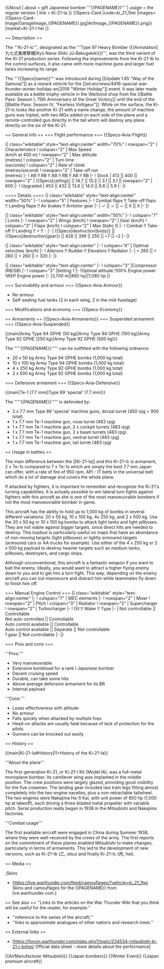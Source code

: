 {{About
| about = gift Japanese bomber '''{{PAGENAME}}'''
| usage = the regular version
| link = Ki-21-Ia
}}
{{Specs-Card
|code=ki_21_1hei
|images={{Specs-Card-Image|GarageImage_{{PAGENAME}}.jpg|ArtImage_{{PAGENAME}}.png}}
|market=Ki-21-I hei
}}

== Description ==
<!-- ''In the description, the first part should be about the history of and the creation and combat usage of the aircraft, as well as its key features. In the second part, tell the reader about the aircraft in the game. Insert a screenshot of the vehicle, so that if the novice player does not remember the vehicle by name, he will immediately understand what kind of vehicle the article is talking about.'' -->
The '''Ki-21-Ic''', designated as the '''Type 97 Heavy Bomber ({{Annotation|九七式重爆撃機|Kyū Nana-Shiki Jū-Bakugekiki}})''', was the third variant of the Ki-21 production series. Following the improvements from the Ki-21-Ib to the control surfaces, it also came with more machine guns and larger fuel tanks increasing its range.

The '''{{Specs|name}}''' was introduced during [[Update 1.65 "Way of the Samurai"]] as a reward vehicle for the [[wt:en/news/4416-special-war-thunder-winter-holiday-en|2016 "Winter Holiday"]] event. It was later made available as a battle trophy vehicle in the Warbond shop from the [[Battle Pass: Season I, 75th Anniversary of the Great Victory]] until the end of the [[Battle Pass: Season IV, "Fearless Voltigeur"]]. While on the surface, the Ki-21-Ic looks like another Ki-21 with a name change, the amount of machine guns was tripled, with two MGs added on each side of the plane and a remote-controlled gun directly in the tail which will destroy any plane directly on the six of the Ki-21.

== General info ==
=== Flight performance ===
{{Specs-Avia-Flight}}
<!-- ''Describe how the aircraft behaves in the air. Speed, manoeuvrability, acceleration and allowable loads - these are the most important characteristics of the vehicle.'' -->

{| class="wikitable" style="text-align:center" width="70%"
! rowspan="2" | Characteristics
! colspan="2" | Max Speed<br>(km/h at 400 m)
! rowspan="2" | Max altitude<br>(metres)
! colspan="2" | Turn time<br>(seconds)
! colspan="2" | Rate of climb<br>(metres/second)
! rowspan="2" | Take-off run<br>(metres)
|-
! AB !! RB !! AB !! RB !! AB !! RB
|-
! Stock
| 413 || 400 || rowspan="2" | {{Specs|ceiling}} || 14.7 || 15.3 || 3.1 || 3.1 || rowspan="2" | 600
|-
! Upgraded
| 453 || 432 || 13.6 || 14.0 || 9.8 || 5.9
|-
|}

==== Details ====
{| class="wikitable" style="text-align:center" width="50%"
|-
! colspan="5" | Features
|-
! Combat flaps !! Take-off flaps !! Landing flaps !! Air brakes !! Arrestor gear
|-
| ✓ || ✓ || ✓ || X || X     <!-- ✓ -->
|-
|}

{| class="wikitable" style="text-align:center" width="50%"
|-
! colspan="7" | Limits
|-
! rowspan="2" | Wings (km/h)
! rowspan="2" | Gear (km/h)
! colspan="3" | Flaps (km/h)
! colspan="2" | Max Static G
|-
! Combat !! Take-off !! Landing !! + !! -
|-
| {{Specs|destruction|body}} || {{Specs|destruction|gear}} || 428 || 399 || 250 || ~7 || ~2
|-
|}

{| class="wikitable" style="text-align:center"
|-
! colspan="4" | Optimal velocities (km/h)
|-
! Ailerons !! Rudder !! Elevators !! Radiator
|-
| < 260 || < 260 || < 260 || > 320
|-
|}

{| class="wikitable" style="text-align:center"
|-
! colspan="3" |Compressor (RB/SB)
|-
! colspan="3" |Setting 1
|-
!Optimal altitude
!100% Engine power
!WEP Engine power
|-
|3,700 m||890 hp||1,080 hp
|}

=== Survivability and armour ===
{{Specs-Avia-Armour}}
<!-- ''Examine the survivability of the aircraft. Note how vulnerable the structure is and how secure the pilot is, whether the fuel tanks are armoured, etc. Describe the armour, if there is any, and also mention the vulnerability of other critical aircraft systems.'' -->

* No armour
* Self-sealing fuel tanks (2 in each wing, 2 in the mid-fuselage)

=== Modifications and economy ===
{{Specs-Economy}}

== Armaments ==
{{Specs-Avia-Armaments}}
=== Suspended armament ===
{{Specs-Avia-Suspended}}
<!-- ''Describe the aircraft's suspended armament: additional cannons under the wings, bombs, rockets and torpedoes. This section is especially important for bombers and attackers. If there is no suspended weaponry remove this subsection.'' -->
{{main|Army Type 94 GPHE (50 kg)|Army Type 94 GPHE (100 kg)|Army Type 92 GPHE (250 kg)|Army Type 92 GPHE (500 kg)}}

The '''''{{PAGENAME}}''''' can be outfitted with the following ordnance:

* 20 x 50 kg Army Type 94 GPHE bombs (1,000 kg total)
* 10 x 100 kg Army Type 94 GPHE bombs (1,000 kg total)
* 4 x 250 kg Army Type 92 GPHE bombs (1,000 kg total)
* 2 x 500 kg Army Type 92 GPHE bombs (1,000 kg total)

=== Defensive armament ===
{{Specs-Avia-Defensive}}
<!-- ''Defensive armament with turret machine guns or cannons, crewed by gunners. Examine the number of gunners and what belts or drums are better to use. If defensive weaponry is not available, remove this subsection.'' -->
{{main|Te-1 (7.7 mm)|Type 89 'special' (7.7 mm)}}

The '''''{{PAGENAME}}''''' is defended by:

* 2 x 7.7 mm Type 89 'special' machine guns, dorsal turret (450 rpg = 900 total)
* 1 x 7.7 mm Te-1 machine gun, nose turret (483 rpg)
* 1 x 7.7 mm Te-1 machine gun, 2 x cockpit turrets (483 rpg)
* 1 x 7.7 mm Te-1 machine gun, 2 x beam turrets (483 rpg)
* 1 x 7.7 mm Te-1 machine gun, ventral turret (483 rpg)
* 1 x 7.7 mm Te-1 machine gun, tail turret (483 rpg)

== Usage in battles ==
<!-- ''Describe the tactics of playing in the aircraft, the features of using aircraft in a team and advice on tactics. Refrain from creating a "guide" - do not impose a single point of view, but instead, give the reader food for thought. Examine the most dangerous enemies and give recommendations on fighting them. If necessary, note the specifics of the game in different modes (AB, RB, SB).'' -->

The main difference between the [[Ki-21-Ia]] and this Ki-21-Ic is armament, 2 x Te-1s compared to 7 x Te-1s which are simply the best 7.7 mm Japan can offer, with a rate of fire of  950 rpm, API - IT belts in the universal belt which do a lot of damage and covers the whole plane.

If attacked by fighters, it is important to remember and recognize the Ki-21's turning capabilities. It is actually possible to win lateral turn fights against fighters with this aircraft as she is one of the most manoeuvrable bombers if not the most manoeuvrable bomber in game.

This aircraft has the ability to hold up to 1,000 kg of bombs in several different variations: 20 x 50 kg, 10 x 100 kg, 4x 250 kg, and 2 x 500 kg. Use the 20 x 50 kg or 10 x 100 kg bombs to attack light tanks and light pillboxes. They are not viable against bigger targets, since direct hits are needed to destroy. This loadout is particularly useful on maps that have an abundance of non-moving targets (light pillboxes) or lightly armoured targets (armoured cars or AA trucks for example). Use either of the 4 x 250 kg or 2 x 500 kg payload to destroy heavier targets such as medium tanks, pillboxes, destroyers, and cargo ships.

Although unconventional, this aircraft is a fantastic weapon if you want to bait the enemy. Ideally, you would want to attract a higher flying enemy down to you and to get into a turn fight. This way, depending on the enemy aircraft you can out manoeuvre and distract him while teammates fly down to finish him off.

=== Manual Engine Control ===
{| class="wikitable" style="text-align:center"
|-
! colspan="7" | MEC elements
|-
! rowspan="2" | Mixer
! rowspan="2" | Pitch
! colspan="3" | Radiator
! rowspan="2" | Supercharger
! rowspan="2" | Turbocharger
|-
! Oil !! Water !! Type
|-
| Not controllable || Controllable<br>Not auto controlled || Controllable<br>Auto control available || Controllable<br>Auto control available || Separate || Not controllable<br>1 gear || Not controllable
|-
|}

=== Pros and cons ===
<!-- ''Summarise and briefly evaluate the vehicle in terms of its characteristics and combat effectiveness. Mark its pros and cons in the bulleted list. Try not to use more than 6 points for each of the characteristics. Avoid using categorical definitions such as "bad", "good" and the like - use substitutions with softer forms such as "inadequate" and "effective".'' -->

'''Pros:'''

* Very manoeuvrable
* Extensive bombload for a rank I Japanese bomber
* Decent cruising speed
* Durable, can take some hits
* Above average defensive armament for its BR
* Internal payload

'''Cons:'''

* Loses effectiveness with altitude
* No armour
* Falls quickly when attacked by multiple foes
* Head-on attacks are usually fatal because of lack of protection for the pilots
* Gunners can be knocked out easily

== History ==
<!-- ''Describe the history of the creation and combat usage of the aircraft in more detail than in the introduction. If the historical reference turns out to be too long, take it to a separate article, taking a link to the article about the vehicle and adding a block "/History" (example: <nowiki>https://wiki.warthunder.com/(Vehicle-name)/History</nowiki>) and add a link to it here using the <code>main</code> template. Be sure to reference text and sources by using <code><nowiki><ref></ref></nowiki></code>, as well as adding them at the end of the article with <code><nowiki><references /></nowiki></code>. This section may also include the vehicle's dev blog entry (if applicable) and the in-game encyclopedia description (under <code><nowiki>=== In-game description ===</nowiki></code>, also if applicable).'' -->
{{main|Ki-21-Ia#History|l1=History of the Ki-21-Ia}}

'''About the plane'''

The first-generation Ki-21, or Ki-21-I Kô (Model IA), was a full-metal monoplane bomber. Its cantilever wing was implanted in the middle position. The crew positions were largely glazed, providing good visibility for the five crewmen. The landing gear included two train legs fitting almost completely into the two engine nacelles, plus a non-retractable tailwheel. The two engines were Nakajima Ha-5 Kai, with unit power of 850 hp (1,000 hp at takeoff), each driving a three-bladed metal propeller with variable pitch. Serial production really began in 1938 in the Mitsubishi and Nakajima factories.

'''Combat usage'''

The first available aircraft were engaged in China during Summer 1938, where they were well-received by the crews of the army. The first reports on the commitment of these planes enabled Mitsubishi to make changes, particularly in terms of armaments. This led to the development of new versions, such as Ki-21-Ib (乙, otsu) and finally Ki-21-Ic (丙, hei).

== Media ==
<!-- ''Excellent additions to the article would be video guides, screenshots from the game, and photos.'' -->

;Skins
* [https://live.warthunder.com/feed/camouflages/?vehicle=ki_21_1hei Skins and camouflages for the {{PAGENAME}} from live.warthunder.com.]

== See also ==
''Links to the articles on the War Thunder Wiki that you think will be useful for the reader, for example:''
* ''reference to the series of the aircraft;''
* ''links to approximate analogues of other nations and research trees.''

== External links ==
<!-- ''Paste links to sources and external resources, such as:''
* ''topic on the official game forum;''
* ''other literature.'' -->

* [https://forum.warthunder.com/index.php?/topic/234534-mitsubishi-ki-21-i-kohei/ Official data sheet - more details about the performance]

{{AirManufacturer Mitsubishi}}
{{Japan bombers}}
{{Winter Event}}
{{Japan premium aircraft}}